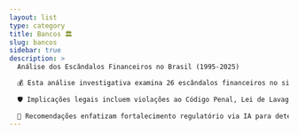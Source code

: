 ```yaml
---
layout: list
type: category
title: Bancos 🏛️
slug: bancos
sidebar: true
description: >
  Análise dos Escândalos Financeiros no Brasil (1995-2025)

  💰 Esta análise investigativa examina 26 escândalos financeiros no sistema bancário brasileiro, revelando padrões recorrentes de fraudes contábeis, lavagem de dinheiro, manipulações cambiais e corrupção político-econômica, com prejuízos acumulados superiores a R$ 1 trilhão. Iniciando com falências fraudulentas como o Banco Econômico (1995) e evoluindo para operações em larga escala como Lava Jato (2014) e Americanas (2023), os casos destacam vulnerabilidades regulatórias e nexos entre setor privado, fundos públicos e offshores internacionais.
  
  🛡️ Implicações legais incluem violações ao Código Penal, Lei de Lavagem de Dinheiro (9.613/1998) e Lei Anticorrupção (12.846/2013), com consequências como prisões, multas bilionárias e reformas institucionais no BC, CVM e CARF. Economicamente, erodem a confiança, elevam o custo Brasil e agravam desigualdades sociais, conforme o Índice de Percepção da Corrupção (IPC) da Transparência Internacional.
  
  🏁 Recomendações enfatizam fortalecimento regulatório via IA para detecção de fraudes, cooperação internacional e accountability para mitigar riscos futuros e restaurar integridade financeira.
---
```

